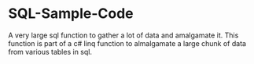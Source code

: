 # SQL-Sample-Code
A very large sql function to gather a lot of data and amalgamate it.
This function is part of a c# linq function to almalgamate a large chunk of data from various tables in sql.
